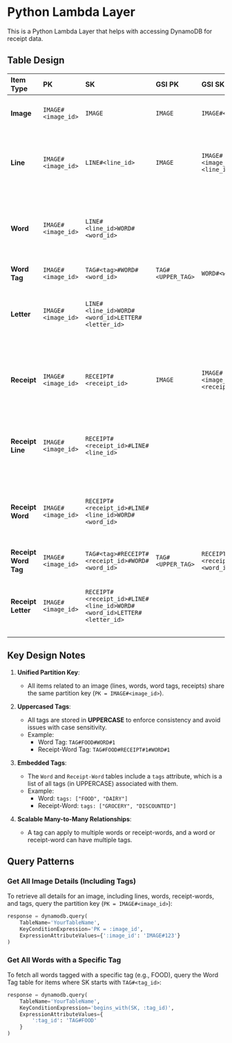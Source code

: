 # Python Lambda Layer

This is a Python Lambda Layer that helps with accessing DynamoDB for receipt data.

## Table Design

| Item Type                | PK                 | SK                                                                    | GSI PK            | GSI SK                                   | Attributes                                                                                                             |
|:-------------------------|:-------------------|:----------------------------------------------------------------------|:------------------|:-----------------------------------------|:-----------------------------------------------------------------------------------------------------------------------|
| **Image**                | `IMAGE#<image_id>` | `IMAGE`                                                               | `IMAGE`           | `IMAGE#<image_id>`                       | `width`, `height`, `timestamp_added`, `s3_bucket`, `s3_key`, `sha256`                                                  |
| **Line**                 | `IMAGE#<image_id>` | `LINE#<line_id>`                                                      | `IMAGE`           | `IMAGE#<image_id>#LINE#<line_id>`        | `text`, `top_right`, `top_left`, `bottom_right`, `bottom_left`, `angle_degrees`, `angle_radians`, `confidence`         |
| **Word**                 | `IMAGE#<image_id>` | `LINE#<line_id>WORD#<word_id>`                                        |                   |                                          | `text`, `tags`, `top_right`, `top_left`, `bottom_right`, `bottom_left`, `angle_degrees`, `angle_radians`, `confidence` |
| **Word Tag**             | `IMAGE#<image_id>` | `TAG#<tag>#WORD#<word_id>`                                            | `TAG#<UPPER_TAG>` | `WORD#<word_id>`                         | `tag_name`                                                                                                             |
| **Letter**               | `IMAGE#<image_id>` | `LINE#<line_id>WORD#<word_id>LETTER#<letter_id>`                      |                   |                                          | `text`, `top_right`, `top_left`, `bottom_right`, `bottom_left`, `angle_degrees`, `angle_radians`, `confidence`         |
| **Receipt**              | `IMAGE#<image_id>` | `RECEIPT#<receipt_id>`                                                | `IMAGE`           | `IMAGE#<image_id>#RECEIPT#<receipt_id>`  | `width`, `height`, `timestamp_added`, `s3_bucket`, `s3_key`, `top_left`, `bottom_right`, `bottom_left`, `sha256`       |
| **Receipt Line**         | `IMAGE#<image_id>` | `RECEIPT#<receipt_id>#LINE#<line_id>`                                 |                   |                                          | `text`, `top_right`, `top_left`, `bottom_right`, `bottom_left`, `angle_degrees`, `angle_radians`, `confidence`         |
| **Receipt Word**         | `IMAGE#<image_id>` | `RECEIPT#<receipt_id>#LINE#<line_id>WORD#<word_id>`                   |                   |                                          | `text`, `tags`, `top_right`, `top_left`, `bottom_right`, `bottom_left`, `angle_degrees`, `angle_radians`, `confidence` |
| **Receipt Word Tag**     | `IMAGE#<image_id>` | `TAG#<tag>#RECEIPT#<receipt_id>#WORD#<word_id>`                       | `TAG#<UPPER_TAG>` | `RECEIPT#<receipt_id>#WORD#<word_id>`    | `tag_name`                                                                                                             |
| **Receipt Letter**       | `IMAGE#<image_id>` | `RECEIPT#<receipt_id>#LINE#<line_id>WORD#<word_id>LETTER#<letter_id>` |                   |                                          | `text`, `top_right`, `top_left`, `bottom_right`, `bottom_left`, `angle_degrees`, `angle_radians`, `confidence`         |

## Key Design Notes

1. **Unified Partition Key**:

   - All items related to an image (lines, words, word tags, receipts) share the same partition key (`PK = IMAGE#<image_id>`).

2. **Uppercased Tags**:

   - All tags are stored in **UPPERCASE** to enforce consistency and avoid issues with case sensitivity.
   - Example:
     - Word Tag: `TAG#FOOD#WORD#1`
     - Receipt-Word Tag: `TAG#FOOD#RECEIPT#1#WORD#1`

3. **Embedded Tags**:

   - The `Word` and `Receipt-Word` tables include a `tags` attribute, which is a list of all tags (in UPPERCASE) associated with them.
   - Example:
     - Word: `tags: ["FOOD", "DAIRY"]`
     - Receipt-Word: `tags: ["GROCERY", "DISCOUNTED"]`

4. **Scalable Many-to-Many Relationships**:
   - A tag can apply to multiple words or receipt-words, and a word or receipt-word can have multiple tags.

## Query Patterns

### Get All Image Details (Including Tags)

To retrieve all details for an image, including lines, words, receipt-words, and tags, query the partition key (`PK = IMAGE#<image_id>`):

```python
response = dynamodb.query(
    TableName='YourTableName',
    KeyConditionExpression='PK = :image_id',
    ExpressionAttributeValues={':image_id': 'IMAGE#123'}
)
```

### Get All Words with a Specific Tag

To fetch all words tagged with a specific tag (e.g., FOOD), query the Word Tag table for items where SK starts with `TAG#<tag_id>`:

```python
response = dynamodb.query(
    TableName='YourTableName',
    KeyConditionExpression='begins_with(SK, :tag_id)',
    ExpressionAttributeValues={
        ':tag_id': 'TAG#FOOD'
    }
)
```
